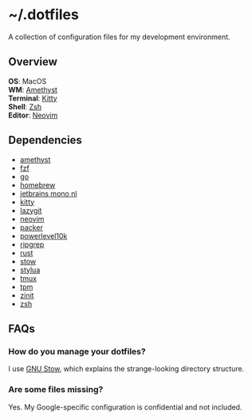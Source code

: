 # ~/.dotfiles

A collection of configuration files for my development environment.

## Overview

**OS**: MacOS \
**WM**: [Amethyst](https://github.com/ianyh/Amethyst) \
**Terminal**: [Kitty](https://sw.kovidgoyal.net/kitty) \
**Shell**: [Zsh](https://www.zsh.org/) \
**Editor**: [Neovim](https://neovim.io)

## Dependencies

* [amethyst](https://github.com/ianyh/Amethyst)
* [fzf](https://github.com/junegunn/fzf)
* [go](https://golang.org/)
* [homebrew](https://brew.sh/)
* [jetbrains mono nl](https://www.jetbrains.com/lp/mono/)
* [kitty](https://sw.kovidgoyal.net/kitty)
* [lazygit](https://github.com/jesseduffield/lazygit)
* [neovim](https://neovim.io)
* [packer](https://github.com/wbthomason/packer.nvim)
* [powerlevel10k](https://github.com/romkatv/powerlevel10k)
* [ripgrep](https://github.com/BurntSushi/ripgrep)
* [rust](https://www.rust-lang.org/)
* [stow](https://www.gnu.org/software/stow/manual/stow.html)
* [stylua](https://github.com/JohnnyMorganz/StyLua)
* [tmux](https://github.com/tmux/tmux)
* [tpm](https://github.com/tmux-plugins/tpm)
* [zinit](https://github.com/zdharma/zinit)
* [zsh](https://www.zsh.org/)

## FAQs

### How do you manage your dotfiles?
I use [GNU Stow](https://www.gnu.org/software/stow/manual/stow.html), which
explains the strange-looking directory structure.

### Are some files missing?
Yes. My Google-specific configuration is confidential and not included.


